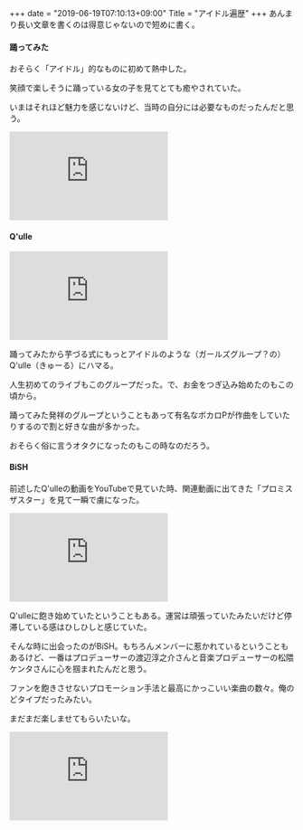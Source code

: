 +++
date = "2019-06-19T07:10:13+09:00"
Title = "アイドル遍歴"
+++
あんまり長い文章を書くのは得意じゃないので短めに書く。

#### 踊ってみた
おそらく「アイドル」的なものに初めて熱中した。

笑顔で楽しそうに踊っている女の子を見てとても癒やされていた。

いまはそれほど魅力を感じないけど、当時の自分には必要なものだったんだと思う。

<iframe class="uk-align-center" src="https://www.youtube.com/embed/jr1NX4Jo8GE" width="280" height="157" frameborder="0" allowfullscreen uk-responsive></iframe>

#### Q'ulle
<iframe class="uk-align-center" src="https://www.youtube.com/embed/t_vlaTtAyXQ" width="280" height="157" frameborder="0" allowfullscreen uk-responsive></iframe>

踊ってみたから芋づる式にもっとアイドルのような（ガールズグループ？の）Q'ulle（きゅーる）にハマる。

人生初めてのライブもこのグループだった。で、お金をつぎ込み始めたのもこの頃から。

踊ってみた発祥のグループということもあって有名なボカロPが作曲をしていたりするので割と好きな曲が多かった。

おそらく俗に言うオタクになったのもこの時なのだろう。

#### BiSH
前述したQ'ulleの動画をYouTubeで見ていた時、関連動画に出てきた「プロミスザスター」を見て一瞬で虜になった。

<iframe class="uk-align-center" src="https://www.youtube.com/embed/ox8WVRnb8GA" width="280" height="157" frameborder="0" allowfullscreen uk-responsive></iframe>

Q'ulleに飽き始めていたということもある。運営は頑張っていたみたいだけど停滞している感はひしひしと感じていた。

そんな時に出会ったのがBiSH。もちろんメンバーに惹かれているということもあるけど、一番はプロデューサーの渡辺淳之介さんと音楽プロデューサーの松隈ケンタさんに心を掴まれたんだと思う。

ファンを飽きさせないプロモーション手法と最高にかっこいい楽曲の数々。俺のどタイプだったみたい。

まだまだ楽しませてもらいたいな。

<iframe class="uk-align-center" src="https://www.youtube.com/embed/CevHzbIZ5vs" width="280" height="157" frameborder="0" allowfullscreen uk-responsive></iframe>
